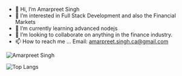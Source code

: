 - 👋 Hi, I’m Amarpreet Singh
- 👀 I’m interested in Full Stack Development and also the Financial Markets
- 🌱 I’m currently learning advanced nodejs
- 💞️ I’m looking to collaborate on anything in the finance industry.
- 📫 How to reach me ...
Email: amarpreet.singh.ca@gmail.com

<!---
Ampit/Ampit is a ✨ special ✨ repository because its `README.md` (this file) appears on your GitHub profile.
You can click the Preview link to take a look at your changes.
--->



![Amarpreet Singh](https://github-readme-stats.vercel.app/api?username=ampit&show_icons=true)


![Top Langs](https://github-readme-stats.vercel.app/api/top-langs/?username=ampit&langs_count=8)
